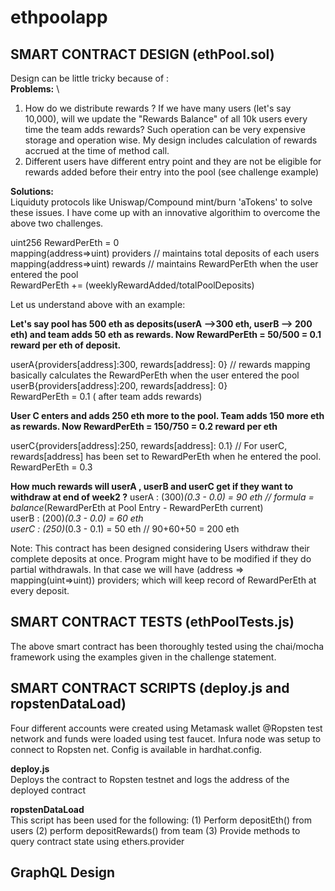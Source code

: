 # ethpoolapp

## SMART CONTRACT DESIGN (ethPool.sol)

Design can be little tricky because of : \
**Problems:** \
1. How do we distribute rewards ? If we have many users (let's say 10,000), will we update the "Rewards Balance" of all 10k users every time the team adds rewards?
   Such operation can be very expensive storage and operation wise. My design includes calculation of rewards accrued at the time of method call.
2. Different users have different entry point and they are not be eligible for rewards added before their entry into the pool (see challenge example) 

**Solutions:** \
Liquiduty protocols like Uniswap/Compound mint/burn 'aTokens' to solve these issues. I have come up with an innovative algorithim to overcome the above two challenges. 

  uint256 RewardPerEth = 0 \
  mapping(address=>uint) providers // maintains total deposits of each users \
  mapping(address=>uint) rewards  // maintains RewardPerEth when the user entered the pool \
  RewardPerEth += (weeklyRewardAdded/totalPoolDeposits) 

 Let us understand above with an example: 
  
**Let's say pool has 500 eth as deposits(userA -->300 eth, userB --> 200 eth) and team adds 50 eth as rewards. Now RewardPerEth = 50/500 = 0.1 reward per eth 
  of deposit.**
   
   userA{providers[address]:300, rewards[address]: 0} // rewards mapping basically calculates the RewardPerEth when the user entered the pool \
   userB{providers[address]:200, rewards[address]: 0} \
   RewardPerEth = 0.1 ( after team adds rewards)
   
**User C enters and adds 250 eth more to the pool. Team adds 150 more eth as rewards. Now RewardPerEth = 150/750 = 0.2 reward per eth**   
   
   userC{providers[address]:250, rewards[address]: 0.1} // For userC, rewards[address] has been set to RewardPerEth when he entered the pool. \
   RewardPerEth = 0.3
 
**How much rewards will userA , userB and userC get if they want to withdraw at end of week2 ?**
    userA : (300)*(0.3 - 0.0) = 90 eth // formula = balance*(RewardPerEth at Pool Entry - RewardPerEth current) \
    userB : (200)*(0.3 - 0.0) = 60 eth \
    userC : (250)*(0.3 - 0.1) = 50 eth // 90+60+50 = 200 eth

 Note: This contract has been designed considering Users withdraw their complete deposits at once. Program might have to be modified if they do partial    withdrawals. In that case we will have (address => mapping(uint=>uint)) providers; which will keep record of RewardPerEth at every deposit.

## SMART CONTRACT TESTS (ethPoolTests.js)

The above smart contract has been thoroughly tested using the chai/mocha framework using the examples given in the challenge statement. 

## SMART CONTRACT SCRIPTS (deploy.js and ropstenDataLoad)

Four different accounts were created using Metamask wallet @Ropsten test network and funds were loaded using test faucet. Infura node was setup to connect to Ropsten net. Config is available in hardhat.config. 

**deploy.js** \
Deploys the contract to Ropsten testnet and logs the address of the deployed contract

**ropstenDataLoad** \
This script has been used for the following: (1) Perform depositEth() from users (2) perform depositRewards() from team (3) Provide methods to query contract state using ethers.provider

## GraphQL Design








